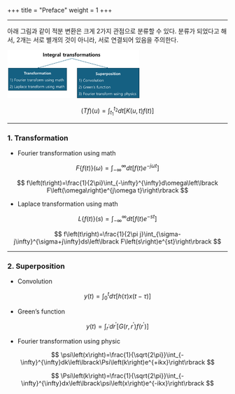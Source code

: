 +++
title = "Preface"
weight = 1
+++

---

아래 그림과 같이 적분 변환은 크게 2가지 관점으로 분류할 수 있다. 분류가 되었다고 해서, 2개는 서로 별개의 것이 아니라, 서로 연결되어 있음을 주의한다.

<img src="image1.png" width="60%" height="auto">

$$
\left(Tf\right)\left(u\right)=\int_{t_1}^{t_2}dt\left\lbrack K\left(u,t\right)f\left(t\right)\right\rbrack
$$

---

### 1. Transformation

- Fourier transformation using math

$$
F\left\lbrace f\left(t\right)\right\rbrace\left(\omega\right)=\int_{-\infty}^{\infty}dt\left\lbrack f\left(t\right)e^{-j\omega t}\right\rbrack
$$

$$
f\left(t\right)=\frac{1}{2\pi}\int_{-\infty}^{\infty}d\omega\left\lbrack F\left(\omega\right)e^{j\omega t}\right\rbrack
$$

- Laplace transformation using math

$$
L\left\lbrace f\left(t\right)\right\rbrace\left(s\right)=\int_{-\infty}^{\infty}dt\left\lbrack f\left(t\right)e^{-st}\right\rbrack
$$

$$
f\left(t\right)=\frac{1}{2\pi j}\int_{\sigma-j\infty}^{\sigma+j\infty}ds\left\lbrack F\left(s\right)e^{st}\right\rbrack
$$

---

### 2. Superposition

- Convolution

$$
y\left(t\right)=\int_0^{t}d\tau\left\lbrack h\left(\tau\right)x\left(t-\tau\right)\right\rbrack
$$

- Green’s function

$$
y\left(t\right)=\int_{r^{\prime}}^{}dr^{\prime}\left\lbrack G\left(r,r^{\prime}\right)f\left(r^{\prime}\right)\right\rbrack
$$

- Fourier transformation using physic

$$
\psi\left(x\right)=\frac{1}{\sqrt{2\pi}}\int_{-\infty}^{\infty}dk\left\lbrack\Psi\left(k\right)e^{+ikx}\right\rbrack
$$

$$
\Psi\left(k\right)=\frac{1}{\sqrt{2\pi}}\int_{-\infty}^{\infty}dx\left\lbrack\psi\left(x\right)e^{-ikx}\right\rbrack
$$